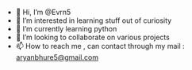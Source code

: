 - 👋 Hi, I’m @Evrn5
- 👀 I’m interested in learning stuff out of curiosity
- 🌱 I’m currently learning python 
- 💞️ I’m looking to collaborate on various projects 
- 📫 How to reach me , can contact through my mail : aryanbhure5@gmail.com

<!---
Evrn5/Evrn5 is a ✨ special ✨ repository because its `README.md` (this file) appears on your GitHub profile.
You can click the Preview link to take a look at your changes.
--->
